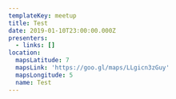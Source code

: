 ```yaml
---
templateKey: meetup
title: Test
date: 2019-01-10T23:00:00.000Z
presenters:
  - links: []
location:
  mapsLatitude: 7
  mapsLink: 'https://goo.gl/maps/LLgicn3zGuy'
  mapsLongitude: 5
  name: Test
---
```



